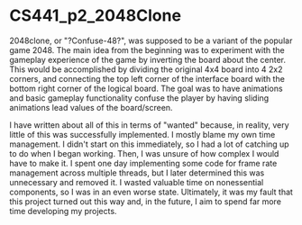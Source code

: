 # CS441_p2_2048Clone
2048clone, or  "?Confuse-48?", was supposed to be a variant of the popular game 2048.
The main idea from the beginning was to experiment with the gameplay experience of the game by inverting the board about the center.
This would be accomplished by dividing the original 4x4 board into 4 2x2 corners, and connecting the top left corner of the interface
board with the bottom right corner of the logical board. The goal was to have animations and basic gameplay functionality confuse
the player by having sliding animations lead values of the board/screen.

I have written about all of this in terms of "wanted" because, in reality, very little of this was successfully implemented.
I mostly blame my own time management. I didn't start on this immediately, so I had a lot of catching up to do when I began working.
Then, I was unsure of how complex I would have to make it. I spent one day implementing some code for frame rate management across multiple
threads, but I later determined this was unnecessary and removed it. I wasted valuable time on nonessential components, so I was in an even worse
state. Ultimately, it was my fault that this project turned out this way and, in the future, I aim to spend far more time developing my projects.

